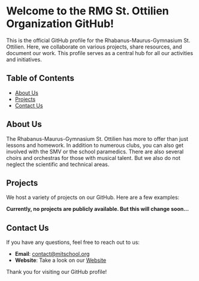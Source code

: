 # Welcome to the RMG St. Ottilien Organization GitHub!

This is the official GitHub profile for the Rhabanus-Maurus-Gymnasium St. Ottilien. Here, we collaborate on various projects, share resources, and document our work. This profile serves as a central hub for all our activities and initiatives.

## Table of Contents

- [About Us](#about-us)
- [Projects](#projects)
- [Contact Us](#contact-us)

## About Us

The Rhabanus-Maurus-Gymnasium St. Ottilien has more to offer than just lessons and homework. In addition to numerous clubs, you can also get involved with the SMV or the school paramedics. There are also several choirs and orchestras for those with musical talent. But we also do not neglect the scientific and technical areas.

## Projects

We host a variety of projects on our GitHub. Here are a few examples:

**Currently, no projects are publicly available. But this will change soon...**

## Contact Us

If you have any questions, feel free to reach out to us:

- **Email**: [contact@mitschool.org](mailto:home.page@rmg-ottilien.de)
- **Website**: Take a look on our [Website](https://ottilianer.de/)

Thank you for visiting our GitHub profile! 
